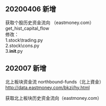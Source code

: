 ## 20200406 新增
获取个股历史资金流向    （eastmoney.com）  
get_hist_capital_flow  
修改：  
1.stock\trading.py   
2.stock\cons.py   
3.__init__.py  

## 202007 新增  
北上板块资金流   northbound-funds（北上資金）
http://data.eastmoney.com/bkzj/hy.html  

获取北上板块历史资金流向（eastmoney.com）  
